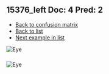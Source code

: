 ## 15376_left Doc: 4 Pred: 2
- [Back to confusion matrix](https://github.com/juliandewit/kaggle_retinopathy/blob/master/matrix.md)
- [Back to list](https://github.com/juliandewit/kaggle_retinopathy/blob/master/lists/42/list.md)
- [Next example in list](https://github.com/juliandewit/kaggle_retinopathy/blob/master/lists/42/17/17114_right.md)

![Eye](https://retinopaty.blob.core.windows.net/size1024/15376_left_4.jpeg)

### 

![Eye]()
